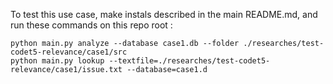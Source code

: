 To test this use case, make instals described in the main README.md, and run these commands on this repo root : 

```
python main.py analyze --database case1.db --folder ./researches/test-codet5-relevance/case1/src
python main.py lookup --textfile=./researches/test-codet5-relevance/case1/issue.txt --database=case1.d
```